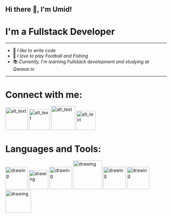 ## Hi there 👋, I'm Umid! 
# I'm a Fullstack Developer
---
+ 🦾 *I like to write code*
+ 🎉 *I love to play Football and Fishing*
+ 📚 *Currently, I'm learning Fullstack development and studying at Qwasar.io*
___
# Connect with me:
[<img alt="alt_text" width="70px" src="https://www.picng.com/upload/linkedin/png_linkedin_64398.png" />](https://www.linkedin.com/in/umid-jumayev-a5b9a9230/) [<img alt="alt_text" width="65px" src="https://www.nicepng.com/png/detail/1-12860_new-instagram-logo-png-transparent-png-format-instagram.png" />](https://www.instagram.com/jv_umid/) [<img alt="alt_text" width="75px" src="https://user-images.githubusercontent.com/36547915/97088991-45da5d00-1652-11eb-900f-80d106540f4f.png" />](https://leetcode.com/umid007/) [<img alt="alt_text" width="60px" src="https://assets-global.website-files.com/62462834c60df92621c6b5be/62462c29f3165b55ea6255ea_light-text-logo-vertical.svg" />](https://www.codewars.com/users/umidscode)



# Languages and Tools:
<img src="https://icon-library.com/images/html5-icon-png/html5-icon-png-9.jpg" alt="drawing" style="width:70px;"/> <img src="https://www.kindpng.com/picc/m/464-4640184_css3-png-download-css-icon-transparent-png.png" alt="drawing" style="width:60px;"/> <img src="https://www.freepnglogos.com/uploads/javascript-png/javascript-vector-logo-yellow-png-transparent-javascript-vector-12.png" alt="drawing" style="width:70px;"/> <img src="https://www.freepnglogos.com/uploads/javascript-png/javascript-nodejs-logo-27.png" alt="drawing" style="width:90px;"/> <img src="https://brandslogos.com/wp-content/uploads/images/large/react-logo-1.png" alt="drawing" style="width:70px;"/> <img src="https://seeklogo.com/images/T/typescript-logo-B29A3F462D-seeklogo.com.png" alt="drawing" style="width:70px;"/> <img src="https://uxwing.com/wp-content/themes/uxwing/download/brands-and-social-media/nextjs-icon.png" alt="drawing" style="width:80px; height: 70px"/>


